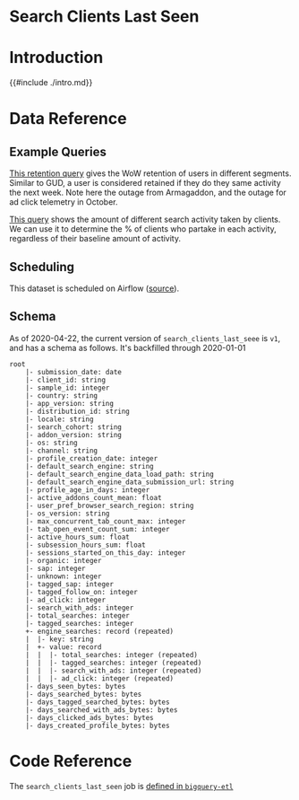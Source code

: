 # Search Clients Last Seen

<!-- toc -->

# Introduction

{{#include ./intro.md}}

# Data Reference

## Example Queries

[This retention query](https://sql.telemetry.mozilla.org/queries/70349/source#177176)
gives the WoW retention of users in different segments. Similar to GUD, a user is
considered retained if they do they same activity the next week. Note here the
outage from Armagaddon, and the outage for ad click telemetry in October.

[This query](https://sql.telemetry.mozilla.org/queries/70348/source#177160)
shows the amount of different search activity taken by clients. We can use it
to determine the % of clients who partake in each activity, regardless of their
baseline amount of activity.

## Scheduling

This dataset is scheduled on Airflow
([source](https://github.com/mozilla/bigquery-etl/blob/ad84a15d580333b41d36cfe8331e51238f3bafa1/dags/bqetl_search.py#L52)).

## Schema

As of 2020-04-22, the current version of `search_clients_last_seee` is `v1`,
and has a schema as follows.
It's backfilled through 2020-01-01

```
root
    |- submission_date: date
    |- client_id: string
    |- sample_id: integer
    |- country: string
    |- app_version: string
    |- distribution_id: string
    |- locale: string
    |- search_cohort: string
    |- addon_version: string
    |- os: string
    |- channel: string
    |- profile_creation_date: integer
    |- default_search_engine: string
    |- default_search_engine_data_load_path: string
    |- default_search_engine_data_submission_url: string
    |- profile_age_in_days: integer
    |- active_addons_count_mean: float
    |- user_pref_browser_search_region: string
    |- os_version: string
    |- max_concurrent_tab_count_max: integer
    |- tab_open_event_count_sum: integer
    |- active_hours_sum: float
    |- subsession_hours_sum: float
    |- sessions_started_on_this_day: integer
    |- organic: integer
    |- sap: integer
    |- unknown: integer
    |- tagged_sap: integer
    |- tagged_follow_on: integer
    |- ad_click: integer
    |- search_with_ads: integer
    |- total_searches: integer
    |- tagged_searches: integer
    +- engine_searches: record (repeated)
    |  |- key: string
    |  +- value: record
    |  |  |- total_searches: integer (repeated)
    |  |  |- tagged_searches: integer (repeated)
    |  |  |- search_with_ads: integer (repeated)
    |  |  |- ad_click: integer (repeated)
    |- days_seen_bytes: bytes
    |- days_searched_bytes: bytes
    |- days_tagged_searched_bytes: bytes
    |- days_searched_with_ads_bytes: bytes
    |- days_clicked_ads_bytes: bytes
    |- days_created_profile_bytes: bytes
```

# Code Reference

The `search_clients_last_seen` job is
[defined in `bigquery-etl`](https://github.com/mozilla/bigquery-etl/blob/master/sql/moz-fx-data-shared-prod/search_derived/search_clients_last_seen_v1/query.sql)

[search data documentation]: ../../search.md

